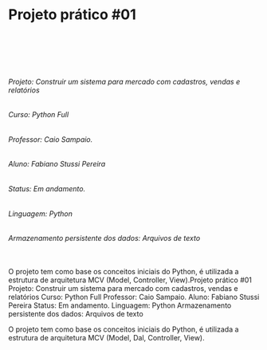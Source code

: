 # Projeto prático #01
​
------------
​
###### Projeto: Construir um sistema para mercado com cadastros, vendas e relatórios
###### Curso: Python Full
###### Professor: Caio Sampaio.
###### Aluno: Fabiano Stussi Pereira
###### Status: Em andamento.
###### Linguagem: Python
###### Armazenamento persistente dos dados: Arquivos de texto
<br>
O projeto tem como base os conceitos iniciais do Python, é utilizada a estrutura de arquitetura MCV (Model, Controller, View).
​
Projeto prático #01
Projeto: Construir um sistema para mercado com cadastros, vendas e relatórios
Curso: Python Full
Professor: Caio Sampaio.
Aluno: Fabiano Stussi Pereira
Status: Em andamento.
Linguagem: Python
Armazenamento persistente dos dados: Arquivos de texto


O projeto tem como base os conceitos iniciais do Python, é utilizada a estrutura de arquitetura MCV (Model, Dal, Controller, View).